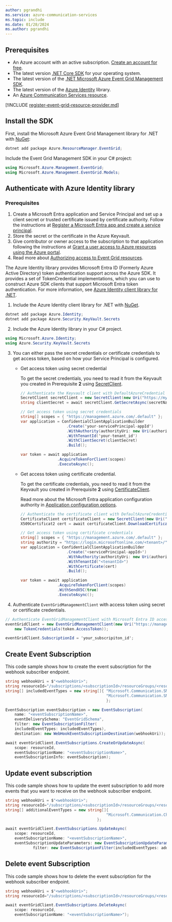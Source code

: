 ```yaml
---
author: pgrandhi
ms.service: azure-communication-services
ms.topic: include
ms.date: 01/28/2024
ms.author: pgrandhi
---
```


## Prerequisites

- An Azure account with an active subscription. [Create an account for free](https://azure.microsoft.com/free/dotnet/).
- The latest version [.NET Core SDK](https://dotnet.microsoft.com/download/dotnet-core) for your operating system.
- The latest version of the [.NET Microsoft Azure Event Grid Management SDK](/azure/event-grid/sdk-overview).
- The latest version of the [Azure Identity](/dotnet/api/overview/azure/identity-readme) library.
- An [Azure Communication Services resource](../../create-communication-resource.md).

[!INCLUDE [register-event-grid-resource-provider.md](register-event-grid-resource-provider.md)]

## Install the SDK

First, install the Microsoft Azure Event Grid Management library for .NET with [NuGet](https://www.nuget.org/):

```csharp
dotnet add package Azure.ResourceManager.EventGrid;
```
Include the Event Grid Management SDK in your C# project:

```csharp
using Microsoft.Azure.Management.EventGrid;
using Microsoft.Azure.Management.EventGrid.Models;
```

## Authenticate with Azure Identity library

### Prerequisites

1. Create a Microsoft Entra application and Service Principal and set up a client secret or trusted certificate issued by certificate authority. Follow the instructions at [Register a Microsoft Entra app and create a service principal](/entra/identity-platform/howto-create-service-principal-portal).
1. Store the secret or the certificate in the Azure Keyvault. 
1. Give contributor or owner access to the subscription to that application following the instructions at [Grant a user access to Azure resources using the Azure portal](/azure/role-based-access-control/quickstart-assign-role-user-portal).
1. Read more about [Authorizing access to Event Grid resources](/azure/event-grid/security-authorization).

The Azure Identity library provides Microsoft Entra ID (Formerly Azure Active Directory) token authentication support across the Azure SDK. It provides a set of TokenCredential implementations, which you can use to construct Azure SDK clients that support Microsoft Entra token authentication. For more information, see [Azure Identity client library for .NET](/dotnet/api/overview/azure/identity-readme).

1. Include the Azure Identity client library for .NET with [NuGet](https://www.nuget.org/).

```csharp
dotnet add package Azure.Identity;
dotnet add package Azure.Security.KeyVault.Secrets
```

2. Include the Azure Identity library in your C# project.

```csharp
using Microsoft.Azure.Identity;
using Azure.Security.KeyVault.Secrets
```

3. You can either pass the secret credentials or certificate credentials to get access token, based on how your Service Principal is configured.

    * Get access token using secret credential

        To get the secret credentials, you need to read it from the Keyvault you created in Prerequisite **2** using [SecretClient](/azure/key-vault/secrets/quick-create-net). 
        
        ```csharp
        // Authenticate the Keyvault client with DefaultAzureCredential and get the secret.
        SecretClient secretClient = new SecretClient(new Uri("https://myvault.vault.azure.net/"), new DefaultAzureCredential());
        string clientSecret = await secretClient.GetSecretAsync(secretName).Value;
        
        // Get access token using secret credentials
        string[] scopes = { "https://management.azure.com/.default" };
        var application = ConfidentialClientApplicationBuilder
                            .Create('your-servicePrincipal-appId')
                            .WithAuthority(authorityUri: new Uri(authority), validateAuthority: true)
                            .WithTenantId('your-tenant_id')
                            .WithClientSecret(clientSecret)
                            .Build();
        
        var token = await application
                        .AcquireTokenForClient(scopes)
                        .ExecuteAsync();
        ```

    * Get access token using certificate credential.

        To get the certificate credentials, you need to read it from the Keyvault you created in Prerequisite **2** using [CertificateClient](/azure/key-vault/certificates/quick-create-net). 
        
        Read more about the Microsoft Entra application configuration authority in [Application configuration options](/entra/identity-platform/msal-client-application-configuration).
        
        ```csharp
        // Authenticate the certificate client with DefaultAzureCredential and get the certificate.
        CertificateClient certificateClient = new SecretClient(new Uri("https://myvault.vault.azure.net/"), new DefaultAzureCredential());
        X509Certificat2 cert = await certificateClient.DownloadCertificateAsync(certificateName);
        
        // Get access token using certificate credentials
        string[] scopes = { "https://management.azure.com/.default" };
        string authority = "https://login.microsoftonline.com/<tenant>/";
        var application = ConfidentialClientApplicationBuilder
                            .Create('<servicePrincipal-appId>')
                            .WithAuthority(authorityUri: new Uri(authority), validateAuthority: true)
                            .WithTenantId("<tenantId>")
                            .WithCertificate(cert)
                            .Build();
        
        var token = await application
                        .AcquireTokenForClient(scopes)
                        .WithSendX5C(true)
                        .ExecuteAsync();
        ```

4. Authenticate `EventGridManagementClient` with access token using secret or certificate credentials.

```csharp
// Authenticate EventGridManagementClient with Microsoft Entra ID access token credential
eventGridClient = new EventGridManagementClient(new Uri("https://management.azure.com/"),
    new TokenCredentials(token.AccessToken));

eventGridClient.SubscriptionId = 'your_subscripiton_id';
```

## Create Event Subscription

This code sample shows how to create the event subscription for the webhook subscriber endpoint.

```csharp
string webhookUri = $"<webhookUri>";
string resourceId="/subscriptions/<subscriptionId>/resourceGroups/<resourceGroupName>/providers/Microsoft.Communication/CommunicationServices/<acsResourceName>";
string[] includedEventTypes = new string[]{ "Microsoft.Communication.SMSReceived", 
                                            "Microsoft.Communication.SMSDeliveryReportReceived"
                                            };

EventSubscription eventSubscription = new EventSubscription(
    name: "<eventSubscriptionName>",
    eventDeliverySchema: "EventGridSchema",
    filter: new EventSubscriptionFilter(
    includedEventTypes: includedEventTypes),
    destination: new WebHookEventSubscriptionDestination(webhookUri));

await eventGridClient.EventSubscriptions.CreateOrUpdateAsync(
    scope: resourceId,
    eventSubscriptionName: "<eventSubscriptionName>",
    eventSubscriptionInfo: eventSubscription);
```

## Update event subscription

This code sample shows how to update the event subscription to add more events that you want to receive on the webhook subscriber endpoint.

```csharp
string webhookUri = $"<webhookUri>";
string resourceId="/subscriptions/<subscriptionId>/resourceGroups/<resourceGroupName>/providers/Microsoft.Communication/CommunicationServices/<acsResourceName>";
string[] additionalEventTypes = new string[]{ 
                                            "Microsoft.Communication.ChatMessageReceived"
                                        };

await eventGridClient.EventSubscriptions.UpdateAsync(
    scope: resourceId,
    eventSubscriptionName: "<eventSubscriptionName>",
    eventSubscriptionUpdateParameters: new EventSubscriptionUpdateParameters(
            filter: new EventSubscriptionFilter(includedEventTypes: additionalEventTypes)));
```

## Delete event Subscription

This code sample shows how to delete the event subscription for the webhook subscriber endpoint.

```csharp
string webhookUri = $"<webhookUri>";
string resourceId="/subscriptions/<subscriptionId>/resourceGroups/<resourceGroupName>/providers/Microsoft.Communication/CommunicationServices/<acsResourceName>";

await eventGridClient.EventSubscriptions.DeleteAsync(
    scope: resourceId,
    eventSubscriptionName: "<eventSubscriptionName>");
```

